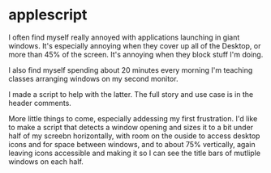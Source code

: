 # applescript

I often find myself really annoyed with applications launching in giant windows. It's especially annoying when they cover up all of the Desktop, or more than 45% of the screen. It's annoying when they block stuff I'm doing.

I also find myself spending about 20 minutes every morning I'm teaching classes arranging windows on my second monitor. 

I made a script to help with the latter. The full story and use case is in the header comments. 

More little things to come, especially addessing my first frustration. I'd like to make a script that detects a window opening and sizes it to a bit under half of my screebn horizontally, with room on the ouside to access desktop icons and for space between windows, and to about 75% vertically, again leaving icons accessible and making it so I can  see the title bars of mutliple windows on each half. 
